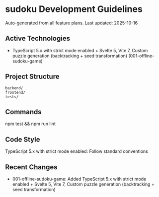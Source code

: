 # sudoku Development Guidelines

Auto-generated from all feature plans. Last updated: 2025-10-16

## Active Technologies
- TypeScript 5.x with strict mode enabled + Svelte 5, Vite 7, Custom puzzle generation (backtracking + seed transformation) (001-offline-sudoku-game)

## Project Structure
```
backend/
frontend/
tests/
```

## Commands
npm test && npm run lint

## Code Style
TypeScript 5.x with strict mode enabled: Follow standard conventions

## Recent Changes
- 001-offline-sudoku-game: Added TypeScript 5.x with strict mode enabled + Svelte 5, Vite 7, Custom puzzle generation (backtracking + seed transformation)

<!-- MANUAL ADDITIONS START -->
<!-- MANUAL ADDITIONS END -->
